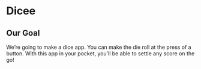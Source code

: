 # Dicee

## Our Goal

We’re going to make a dice app. You can make the die roll at the press of a button. With this app in your pocket, you’ll be able to settle any score on the go!



